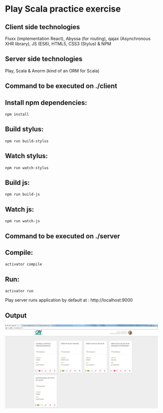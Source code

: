 # Play Scala practice exercise  

## Client side technologies
Fluxx (implementation React), Abyssa (for routing), qajax (Asynchronous XHR library), JS (ES6), HTML5, CSS3 (Stylus) & NPM 

## Server side technologies
Play, Scala & Anorm (kind of an ORM for Scala)

## Command to be executed on ./client 

## Install npm dependencies:
```
npm install   
```

## Build stylus:
```
npm run build-stylus
```

## Watch stylus:
```
npm run watch-stylus
```

## Build js:
```
npm run build-js
```

## Watch js:
```
npm run watch-js
```
## Command to be executed on ./server

## Compile:
```
activator compile
```

## Run:
```
activator run 
```
Play server runs application by default at : http://localhost:9000

## Output

![alt tag](./Output.JPG)

